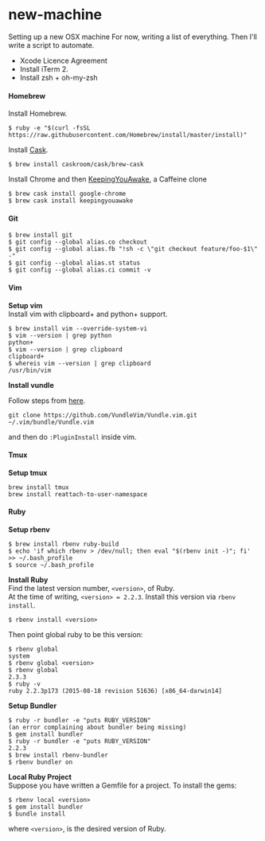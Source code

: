 # new-machine
Setting up a new OSX machine
For now, writing a list of everything. Then I'll write a script to automate.

- Xcode Licence Agreement
- Install iTerm 2.
- Install zsh + oh-my-zsh

#### Homebrew
  
Install Homebrew.
```
$ ruby -e "$(curl -fsSL https://raw.githubusercontent.com/Homebrew/install/master/install)"
```
Install [Cask](http://caskroom.io/).
```
$ brew install caskroom/cask/brew-cask
```
Install Chrome and then [KeepingYouAwake](https://github.com/newmarcel/KeepingYouAwake), a Caffeine clone
```
$ brew cask install google-chrome
$ brew cask install keepingyouawake
```

#### Git
```
$ brew install git
$ git config --global alias.co checkout
$ git config --global alias.fb "!sh -c \"git checkout feature/foo-$1\" -"
$ git config --global alias.st status
$ git config --global alias.ci commit -v

```


#### Vim

**Setup vim**      
Install vim with clipboard+ and python+ support.
```
$ brew install vim --override-system-vi
$ vim --version | grep python 
python+
$ vim --version | grep clipboard
clipboard+
$ whereis vim --version | grep clipboard
/usr/bin/vim
```
**Install vundle**

Follow steps from [here](https://github.com/VundleVim/Vundle.vim).
```
git clone https://github.com/VundleVim/Vundle.vim.git ~/.vim/bundle/Vundle.vim
```
and then do `:PluginInstall` inside vim.

#### Tmux
**Setup tmux**    
```
brew install tmux
brew install reattach-to-user-namespace
```

#### Ruby
**Setup rbenv**    
```
$ brew install rbenv ruby-build
$ echo 'if which rbenv > /dev/null; then eval "$(rbenv init -)"; fi' >> ~/.bash_profile
$ source ~/.bash_profile
```

**Install Ruby**    
Find the latest version number, `<version>`, of Ruby.    
At the time of writing, `<version> = 2.2.3`.
Install this version via `rbenv install`.
```
$ rbenv install <version>
```
Then point global ruby to be this version:
```
$ rbenv global
system
$ rbenv global <version>
$ rbenv global
2.3.3
$ ruby -v
ruby 2.2.3p173 (2015-08-18 revision 51636) [x86_64-darwin14]
```

**Setup Bundler**    
```
$ ruby -r bundler -e "puts RUBY_VERSION"
(an error complaining about bundler being missing)
$ gem install bundler
$ ruby -r bundler -e "puts RUBY_VERSION"
2.2.3
$ brew install rbenv-bundler
$ rbenv bundler on
```

**Local Ruby Project**     
Suppose you have written a Gemfile for a project. To install the gems:
```
$ rbenv local <version>
$ gem install bundler
$ bundle install
```
where `<version>`, is the desired version of Ruby.  
